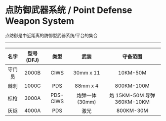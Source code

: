 # 点防御武器系统 / Point Defense Weapon System

点防御是中近距离的防御型武器系统/平台的集合

------
|名字| 型号(DFJ) | 类型 | 武装 | 守备范围 |
| :----: | :----: | :-----: | :--------------: | :----: |
| 守门员 | 2000B | CIWS    | 30mm x 11 | 10KM-50M |
| 棘刺   | 1000C | PDS     | 88mm x 4 | 800KM-100M |
| 标枪   | 3000A | PDS-CIWS | 炮弹一体(30mm) | 炮 15KM-50M 导弹 360KM-10KM |
| 灰烬   | 4000A | PDS     | 激光             | 800KM-30M |



